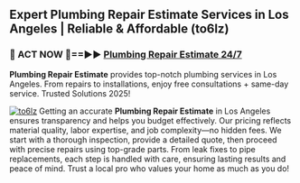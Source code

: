 ## Expert Plumbing Repair Estimate Services in Los Angeles | Reliable & Affordable (to6lz)  

<h3>🚿 ACT NOW 🌟==►► <a href="https://tinyurl.com/2ne6vx2x" rel="nofollow">Plumbing Repair Estimate 24/7</a></h3>

**Plumbing Repair Estimate** provides top-notch plumbing services in Los Angeles. From repairs to installations, enjoy free consultations + same-day service. Trusted Solutions 2025!

[![to6lz](https://i.imgur.com/4PFF4AK.jpeg)](https://tinyurl.com/2ne6vx2x)
Getting an accurate **Plumbing Repair Estimate** in Los Angeles ensures transparency and helps you budget effectively. Our pricing reflects material quality, labor expertise, and job complexity—no hidden fees. We start with a thorough inspection, provide a detailed quote, then proceed with precise repairs using top-grade parts. From leak fixes to pipe replacements, each step is handled with care, ensuring lasting results and peace of mind. Trust a local pro who values your home as much as you do!
